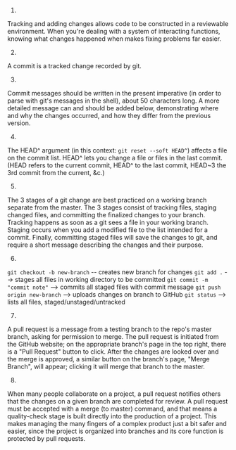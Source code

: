 1.
Tracking and adding changes allows code to be constructed in a reviewable environment. When you're dealing with a system of interacting functions, knowing what changes happened when makes fixing problems far easier.

2.
A commit is a tracked change recorded by git.

3.
Commit messages should be written in the present imperative (in order to parse with git's messages in the shell), about 50 characters long. A more detailed message can and should be added below, demonstrating where and why the changes occurred, and how they differ from the previous version.

4.
The HEAD^ argument (in this context: `git reset --soft HEAD^`) affects a  file on the commit list. HEAD^ lets you change a file or files in the last commit. (HEAD refers to the current commit, HEAD^ to the last commit, HEAD~3 the 3rd commit from the current, &c.)

5.
The 3 stages of a git change are best practiced on a working branch separate from the master. The 3 stages consist of tracking files, staging changed files, and committing the finalized changes to your branch. Tracking happens as soon as a git sees a file in your working branch. Staging occurs when you add a modified file to the list intended for a commit. Finally, committing staged files will save the changes to git, and require a short message describing the changes and their purpose.

6.
`git checkout -b new-branch` -- creates new branch for changes
`git add .` --> stages all files in working directory to be committed
`git commit -m "commit note"` --> commits all staged files with commit message
`git push origin new-branch` --> uploads changes on branch to GitHub
`git status` --> lists all files, staged/unstaged/untracked

7.
A pull request is a message from a testing branch to the repo's master branch, asking for permission to merge. The pull request is initiated from the GitHub website; on the appropriate branch's page in the top right, there is a "Pull Request" button to click. After the changes are looked over and the merge is approved, a similar button on the branch's page, "Merge Branch", will appear; clicking it will merge that branch to the master.

8.
When many people collaborate on a project, a pull request notifies others that the changes on a given branch are completed for review. A pull request must be accepted with a merge (to master) command, and that means a quality-check stage is built directly into the production of a project. This makes managing the many fingers of a complex product just a bit safer and easier, since the project is organized into branches and its core function is protected by pull requests.
